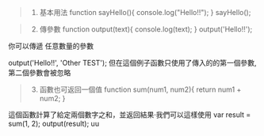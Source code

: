 > 1. 基本用法
function sayHello(){
    console.log("Hello!!");
}
sayHello();

> 2. 傳參數
function output(text){
    console.log(text);
}
output('Hello!!');

你可以傳遞 任意數量的參數

output('Hello!!', 'Other TEST');
但在這個例子函數只使用了傳入的的第一個參數, 第二個參數會被忽略

> 3. 函數也可返回一個值
function sum(num1, num2){
    return num1 + num2;
}

這個函數計算了給定兩個數字之和，並返回結果‧我們可以這樣使用
var result = sum(1, 2);
output(result);              uu